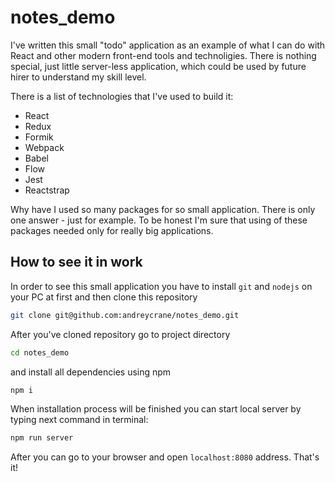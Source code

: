 # notes_demo

I've written this small "todo" application as an example
of what I can do with React and other modern front-end tools and technoligies.
There is nothing special, just little server-less application, which could be
used by future hirer to understand my skill level.

There is a list of technologies that I've used to build it:
- React
- Redux
- Formik
- Webpack
- Babel
- Flow
- Jest
- Reactstrap

Why have I used so many packages for so small application. There is only one answer -
just for example. To be honest I'm sure that using of these packages needed only for
really big applications.

## How to see it in work

In order to see this small application you have to install `git` and `nodejs` 
on your PC at first and then clone this repository

```bash
git clone git@github.com:andreycrane/notes_demo.git
```

After you've cloned repository go to project directory

```bash
cd notes_demo
```

and install all dependencies using npm

```bash
npm i
```

When installation process will be finished you can start local server by typing next
command in terminal:

```bash
npm run server
```

After you can go to your browser and open `localhost:8080` address. That's it!
